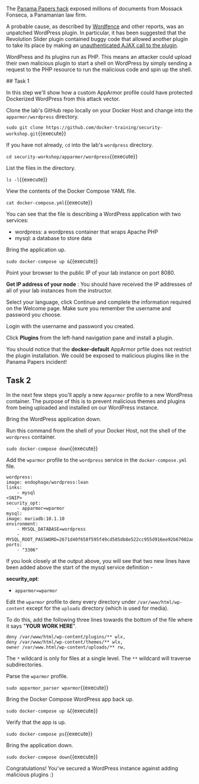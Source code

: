 The [Panama Papers hack](https://en.wikipedia.org/wiki/Panama_Papers) exposed millions of documents from Mossack Fonseca, a Panamanian law firm.

A probable cause, as described by [Wordfence](https://www.wordfence.com/blog/2016/04/mossack-fonseca-breach-vulnerable-slider-revolution/) and other reports, was an unpatched WordPress plugin. In particular, it has been suggested that the Revolution Slider plugin contained buggy code that allowed another plugin to take its place by making an [unauthenticated AJAX call to the plugin](https://www.wordfence.com/wp-content/uploads/2016/04/Screen-Shot-2016-04-07-at-10.31.37-AM.png).

WordPress and its plugins run as PHP. This means an attacker could upload their own malicious plugin to start a shell on WordPress by simply sending a request to the PHP resource to run the malicious code and spin up the shell.

## Task 1

In this step we'll show how a custom AppArmor profile could have protected Dockerized WordPress from this attack vector.

Clone the lab's GitHub repo locally on your Docker Host and change into the `apparmor/wordpress` directory.

`sudo git clone https://github.com/docker-training/security-workshop.git`{{execute}}

If you have not already, `cd` into the lab's `wordpress` directory.

`cd security-workshop/apparmor/wordpress`{{execute}}

List the files in the directory.

``ls -l``{{execute}}


View the contents of the Docker Compose YAML file.

`cat docker-compose.yml`{{execute}}

You can see that the file is describing a WordPress application with two services:

- wordpress: a wordpress container that wraps Apache PHP
- mysql: a database to store data

Bring the application up.

``sudo docker-compose up &``{{execute}}

Point your browser to the public IP of your lab instance on port 8080.

**Get IP address of your node** : You should have received the IP addresses of all of your lab instances from the instructor.



Select your language, click Continue and complete the information required on the Welcome page. Make sure you remember the username and password you choose.

Login with the username and password you created.

Click **Plugins** from the left-hand navigation pane and install a plugin.

You should notice that the **docker-default** AppArmor prfile does not restrict the plugin installation. We could be exposed to malicious plugins like in the Panama Papers incident!

## Task 2

In the next few steps you'll apply a new `Apparmor` profile to a new WordPress container. The purpose of this is to prevent malicious themes and plugins from being uploaded and installed on our WordPress instance.

Bring the WordPress application down.

Run this command from the shell of your Docker Host, not the shell of the `wordpress` container.

`sudo docker-compose down`{{execute}}

Add the `wparmor` profile to the `wordpress` service in the `docker-compose.yml` file.

```
wordpress:
image: endophage/wordpress:lean
links:
    - mysql
<SNIP>
security_opt:
    - apparmor=wparmor
mysql:
image: mariadb:10.1.10
environment:
    - MYSQL_DATABASE=wordpress
    - MYSQL_ROOT_PASSWORD=2671d40f658f595f49cd585db8e522cc955d916ee92b67002adcf8127196e6b2
ports:
    - "3306"
```

If you look closely at the output above, you will see that two new lines have been added above the start of the mysql service definition -

**security_opt**:

- ``apparmor=wparmor``

Edit the `wparmor` profile to deny every directory under ``/var/www/html/wp-content`` except for the `uploads` directory (which is used for media).

To do this, add the following three lines towards the bottom of the file where it says "**YOUR WORK HERE**".

```
deny /var/www/html/wp-content/plugins/** wlx,
deny /var/www/html/wp-content/themes/** wlx,
owner /var/www.html/wp-content/uploads/** rw,
```

The ``*`` wildcard is only for files at a single level. The ``**`` wildcard will traverse subdirectories.

Parse the `wparmor` profile.

`sudo apparmor_parser wparmor`{{execute}}

Bring the Docker Compose WordPress app back up.

``sudo docker-compose up &``{{execute}}


Verify that the app is up.

`sudo docker-compose ps`{{execute}}


Bring the application down.

``sudo docker-compose down``{{execute}}

Congratulations! You've secured a WordPress instance against adding malicious plugins :)
